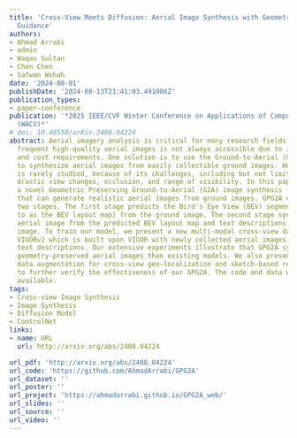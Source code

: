 ```yaml
---
title: 'Cross-View Meets Diffusion: Aerial Image Synthesis with Geometry and Text
  Guidance'
authors:
- Ahmad Arrabi
- admin
- Waqas Sultan
- Chen Chen
- Safwan Wshah
date: '2024-08-01'
publishDate: '2024-08-13T21:41:03.491006Z'
publication_types:
- paper-conference
publication: '*2025 IEEE/CVF Winter Conference on Applications of Computer Vision
  (WACV)*'
# doi: 10.48550/arXiv.2408.04224
abstract: Aerial imagery analysis is critical for many research fields. However, obtaining
  frequent high-quality aerial images is not always accessible due to its high effort
  and cost requirements. One solution is to use the Ground-to-Aerial (G2A) technique
  to synthesize aerial images from easily collectible ground images. However, G2A
  is rarely studied, because of its challenges, including but not limited to, the
  drastic view changes, occlusion, and range of visibility. In this paper, we present
  a novel Geometric Preserving Ground-to-Aerial (G2A) image synthesis (GPG2A) model
  that can generate realistic aerial images from ground images. GPG2A consists of
  two stages. The first stage predicts the Bird's Eye View (BEV) segmentation (referred
  to as the BEV layout map) from the ground image. The second stage synthesizes the
  aerial image from the predicted BEV layout map and text descriptions of the ground
  image. To train our model, we present a new multi-modal cross-view dataset, namely
  VIGORv2 which is built upon VIGOR with newly collected aerial images, maps, and
  text descriptions. Our extensive experiments illustrate that GPG2A synthesizes better
  geometry-preserved aerial images than existing models. We also present two applications,
  data augmentation for cross-view geo-localization and sketch-based region search,
  to further verify the effectiveness of our GPG2A. The code and data will be publicly
  available.
tags:
- Cross-view Image Synthesis
- Image Synthesis
- Diffusion Model
- ControlNet
links:
- name: URL
  url: http://arxiv.org/abs/2408.04224

url_pdf: 'http://arxiv.org/abs/2408.04224'
url_code: 'https://github.com/AhmadArrabi/GPG2A'
url_dataset: ''
url_poster: ''
url_project: 'https://ahmadarrabi.github.io/GPG2A_web/'
url_slides: ''
url_source: ''
url_video: ''
---
```

